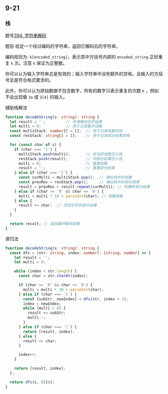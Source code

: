 ## 9-21

### 栈

题号[394. 字符串解码](https://leetcode.cn/problems/decode-string/)

题目 给定一个经过编码的字符串，返回它解码后的字符串。

编码规则为: `k[encoded_string]`，表示其中方括号内部的 `encoded_string` 正好重复 `k` 次。注意 `k` 保证为正整数。

你可以认为输入字符串总是有效的；输入字符串中没有额外的空格，且输入的方括号总是符合格式要求的。

此外，你可以认为原始数据不包含数字，所有的数字只表示重复的次数 `k` ，例如不会出现像 `3a` 或 `2[4]` 的输入。

 辅助栈解法

```ts
function decodeString(s: string): string {
  let result = '';         // 存储解码后的结果
  let multi = 0;           // 用于记录数字倍数
  const multiStack: number[] = [];  // 用于记录倍数的栈
  const resStack: string[] = [];    // 用于记录部分结果的栈

  for (const char of s) {
    if (char === '[') {
      multiStack.push(multi);       // 将当前倍数压入栈
      resStack.push(result);        // 将部分结果压入栈
      multi = 0;                    // 重置倍数
      result = '';                  // 重置部分结果
    } else if (char === ']') {
      const curMulti = multiStack.pop();  // 弹出栈中的倍数
      const prevRes = resStack.pop();     // 弹出栈中的部分结果
      result = prevRes + result.repeat(curMulti); // 构建新部分结果
    } else if (char >= '0' && char <= '9') {
      multi = multi * 10 + parseInt(char); // 构建倍数
    } else {
      result += char;  // 添加字符到部分结果
    }
  }

  return result; // 返回最终解码结果
}

```

递归法

```ts
function decodeString(s: string): string {
  const dfs = (str: string, index: number): [string, number] => {
    let result = '';
    let multi = 0;

    while (index < str.length) {
      const char = str.charAt(index);

      if (char >= '0' && char <= '9') {
        multi = multi * 10 + parseInt(char);
      } else if (char === '[') {
        const [subStr, newIndex] = dfs(str, index + 1);
        index = newIndex;
        while (multi > 0) {
          result += subStr;
          multi--;
        }
      } else if (char === ']') {
        return [result, index];
      } else {
        result += char;
      }

      index++;
    }

    return [result, index];
  };

  return dfs(s, 0)[0];
}

```

